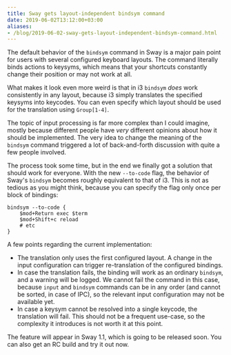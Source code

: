 ```yaml
---
title: Sway gets layout-independent bindsym command
date: 2019-06-02T13:12:00+03:00
aliases:
- /blog/2019-06-02-sway-gets-layout-independent-bindsym-command.html
---
```

The default behavior of the `bindsym` command in Sway is a major pain point for users with several configured keyboard layouts. The command literally binds actions to keysyms, which means that your shortcuts constantly change their position or may not work at all.

<!--more-->

What makes it look even more weird is that in i3 `bindsym` _does_ work consistently in any layout, because i3 simply translates the specified keysyms into keycodes. You can even specify which layout should be used for the translation using `Group[1-4]`.

The topic of input processing is far more complex than I could imagine, mostly because different people have _very_ different opinions about how it should be implemented. The very idea to change the meaning of the `bindsym` command triggered a lot of back-and-forth discussion with quite a few people involved.

The process took some time, but in the end we finally got a solution that should work for everyone. With the new `--to-code` flag, the behavior of Sway's `bindsym` becomes roughly equivalent to that of i3. This is not as tedious as you might think, because you can specify the flag only once per block of bindings:
```
bindsym --to-code {
    $mod+Return exec $term
    $mod+Shift+c reload
    # etc
}
```

A few points regarding the current implementation:
* The translation only uses the first configured layout. A change in the input configuration can trigger re-translation of the configured bindings.
* In case the translation fails, the binding will work as an ordinary `bindsym`, and a warning will be logged. We cannot fail the command in this case, because `input` and `bindsym` commands can be in any order (and cannot be sorted, in case of IPC), so the relevant input configuration may not be available yet.
* In case a keysym cannot be resolved into a single keycode, the translation will fail. This should not be a frequent use-case, so the complexity it introduces is not worth it at this point.

The feature will appear in Sway 1.1, which is going to be released soon. You can also get an RC build and try it out now.
